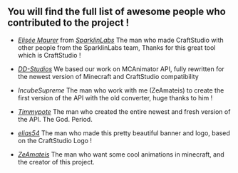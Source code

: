 ## You will find the full list of awesome people who contributed to the project !

- *[Elisée Maurer](https://twitter.com/elisee)* from *[SparklinLabs](https://sparklinlabs.itch.io/)*
The man who made CraftStudio with other people from the SparklinLabs team, Thanks for this great tool which is CraftStudio !

- *[DD-Studios](http://dd-studios.net/)*
We based our work on MCAnimator API, fully rewritten for the newest version of Minecraft and CraftStudio compatibility

- _IncubeSupreme_
The man who work with me (ZeAmateis) to create the first version of the API with the old converter, huge thanks to him !

- *[Timmypote](twitter.com/Timmypote)*
The man who created the entire newest and fresh version of the API. The God. Period.

- *[elias54](https://twitter.com/elias54700)* The man who made this pretty beautiful banner and logo, based on the CraftStudio Logo !

- *[ZeAmateis](twitter.com/ZeAmateis)*
The man who want some cool animations in minecraft, and the creator of this project.
